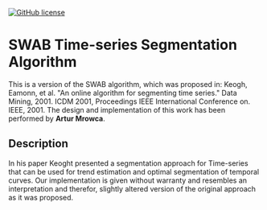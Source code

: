 [![GitHub license](https://img.shields.io/badge/license-MIT-blue.svg)](https://github.com/arturmrowca/SWAB/LICENSE)

# SWAB Time-series Segmentation Algorithm
This is a version of the SWAB algorithm, which was proposed in: 
Keogh, Eamonn, et al. "An online algorithm for segmenting time series." Data Mining, 2001. ICDM 2001, Proceedings IEEE International Conference on. IEEE, 2001. The design and implementation of this work has been performed by **Artur Mrowca**.

## Description
In his paper Keoght presented a segmentation approach for Time-series that can be used for trend estimation and optimal segmentation of
temporal curves. Our implementation is given without warranty and resembles an interpretation and therefor, slightly altered version of the 
original approach as it was proposed.






